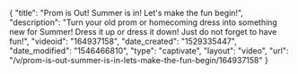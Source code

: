 {
    "title": "Prom is Out! Summer is in! Let's make the fun begin!",
    "description": "Turn your old prom or homecoming dress into something new for Summer! Dress it up or dress it down! Just do not forget to have fun!",
    "videoid": "164937158",
    "date_created": "1529335447",
    "date_modified": "1546466810",
    "type": "captivate",
    "layout": "video",
    "url": "\/v\/prom-is-out-summer-is-in-lets-make-the-fun-begin\/164937158"
}